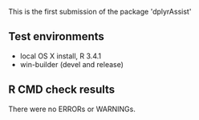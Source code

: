 This is the first submission of the package 'dplyrAssist'

## Test environments
* local OS X install, R 3.4.1
* win-builder (devel and release)

## R CMD check results
There were no ERRORs or WARNINGs.


